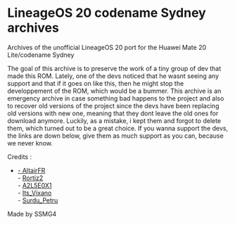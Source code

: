 # LineageOS 20 codename Sydney archives
Archives of the unofficial LineageOS 20 port for the Huawei Mate 20 Lite/codename Sydney

The goal of this archive is to preserve the work of a tiny group of dev that made this ROM.
Lately, one of the devs noticed that he wasnt seeing any support and that if it goes on like this, 
then he might stop the developpement of the ROM, which would be a bummer. This archive is an emergency archive
in case something bad happens to the project and also to recover old versions of the project since
the devs have been replacing old versions with new one, meaning that they dont leave the old ones
for download anymore. Luckily, as a mistake, i kept them and forgot to delete them, which turned
out to be a great choice. If you wanna support the devs, the links are down below, give them as much
support as you can, because we never know.

Credits :

- <a href="https://xdaforums.com/m/11572895/">- AltairFR​</a><br>- <a href="https://xdaforums.com/m/8978978/">Rortiz2​</a><br>- <a href="https://xdaforums.com/m/11205697/">A2L5E0X1​​</a><br>- <a href="https://xdaforums.com/m/9305611/">Its_Vixano​</a><br>- <a href="https://xdaforums.com/m/2335078/">Surdu_Petru​</a>

Made by SSMG4
